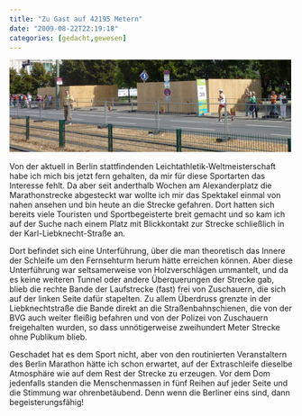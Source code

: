 ```yaml
---
title: "Zu Gast auf 42195 Metern"
date: "2009-08-22T22:19:18"
categories: [gedacht,gewesen]
---
```


![Marathon WM 2009](marathon.jpg)

Von der aktuell in Berlin stattfindenden Leichtathletik-Weltmeisterschaft habe ich mich bis jetzt fern gehalten, da mir für diese Sportarten das Interesse fehlt. Da aber seit anderthalb Wochen am Alexanderplatz die Marathonstrecke abgesteckt war wollte ich mir das Spektakel einmal von nahen ansehen und bin heute an die Strecke gefahren. Dort hatten sich bereits viele Touristen und Sportbegeisterte breit gemacht und so kam ich auf der Suche nach einem Platz mit Blickkontakt zur Strecke schließlich in der Karl-Liebknecht-Straße an.

Dort befindet sich eine Unterführung, über die man theoretisch das Innere der Schleife um den Fernsehturm herum hätte erreichen können. Aber diese Unterführung war seltsamerweise von Holzverschlägen ummantelt, und da es keine weiteren Tunnel oder andere Überquerungen der Strecke gab, blieb die rechte Bande der Laufstrecke (fast) frei von Zuschauern, die sich auf der linken Seite dafür stapelten. Zu allem Überdruss grenzte in der Liebknechtstraße die Bande direkt an die Straßenbahnschienen, die von der BVG auch weiter fleißig befahren und von der Polizei von Zuschauern freigehalten wurden, so dass unnötigerweise zweihundert Meter Strecke ohne Publikum blieb.

Geschadet hat es dem Sport nicht, aber von den routinierten Veranstaltern des Berlin Marathon hätte ich schon erwartet, auf der Extraschleife dieselbe Atmosphäre wie auf dem Rest der Strecke zu erzeugen. Vor dem Dom jedenfalls standen die Menschenmassen in fünf Reihen auf jeder Seite und die Stimmung war ohrenbetäubend. Denn wenn die Berliner eins sind, dann begeisterungsfähig!
